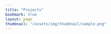 ```yaml
---
title: "Projects"
bookmark: true
layout: page
thumbnail: "/assets/img/thumbnail/sample.png"
---
```


